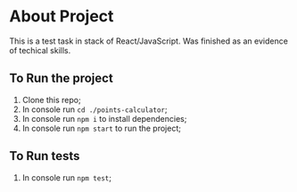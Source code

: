 # About Project

This is a test task in stack of React/JavaScript. Was finished as an evidence of techical skills.

## To Run the project

1. Clone this repo;
2. In console run `cd ./points-calculator`;
3. In console run `npm i` to install dependencies;
4. In console run `npm start` to run the project;

## To Run tests

1. In console run `npm test`;
